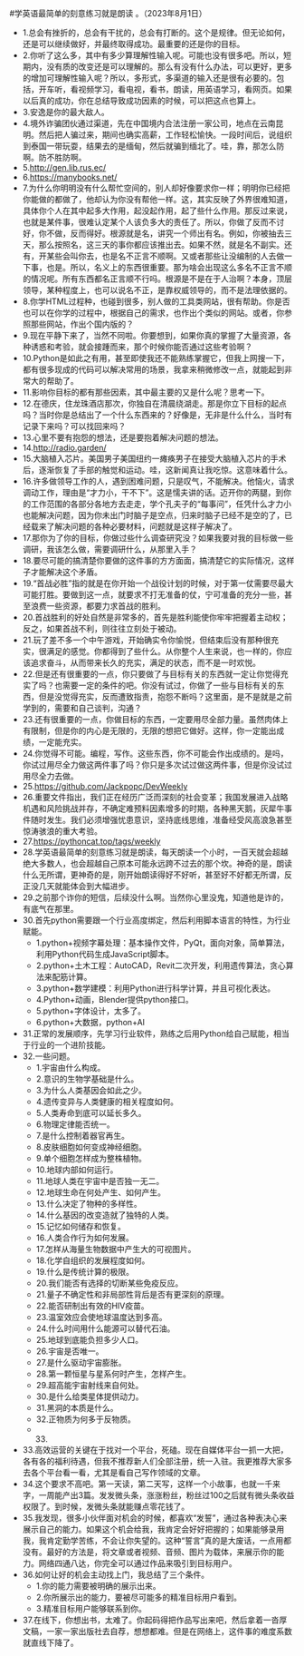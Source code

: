 #学英语最简单的刻意练习就是朗读 。（2023年8月1日） 

- 1.总会有挫折的，总会有干扰的，总会有打断的。这个是规律。但无论如何，还是可以继续做好，并最终取得成功。最重要的还是你的目标。
- 2.你听了这么多，其中有多少算理解性输入呢。可能也没有很多吧。所以，短期内，没有质的改变还是可以理解的。那么有没有什么办法，可以更好，更多的增加可理解性输入呢？所以，多形式，多渠道的输入还是很有必要的。包括，开车听，看视频学习，看电视，看书，朗读，用英语学习，看网页。如果以后真的成功，你在总结导致成功因素的时候，可以把这点也算上。
- 3.安逸是你的最大敌人。
- 4.境外诈骗团伙通过渠道，先在中国境内合法注册一家公司，地点在云南昆明。然后把人骗过来，期间也确实高薪，工作轻松愉快。一段时间后，说组织到泰国一带玩耍，结果去的是缅甸，然后就骗到缅北了。哇，靠，那怎么防啊。防不胜防啊。
- 5.http://gen.lib.rus.ec/
- 6.https://manybooks.net/
- 7.为什么你明明没有什么帮忙空间的，别人却好像要求你一样；明明你已经把你能做的都做了，他却认为你没有帮他一样。这，其实反映了外界很难知道，具体你个人在其中起多大作用，起没起作用，起了些什么作用。那反过来说，也就是某件事，很难认定某个人该负多大的责任了。所以，你做了反而不讨好，你不做，反而得好。根源就是名，讲究一个师出有名。例如，你被抽去三天，那么按照名，这三天的事你都应该推出去。如果不然，就是名不副实。还有，开某些会叫你去，也是名不正言不顺啊。又或者那些让没编制的人去做一下事，也是。所以，名义上的东西很重要。那为啥会出现这么多名不正言不顺的情况呢。所有东西都名正言顺不行吗。根源是不是在于人治啊？本身，顶层领导，某种程度上，也可以说名不正，是靠权威领导的，而不是法理依据的。
- 8.你学HTML过程种，也碰到很多，别人做的工具类网站，很有帮助。你是否也可以在你学的过程中，根据自己的需求，也作出个类似的网站。或者，你参照那些网站，作出个国内版的？
- 9.现在平静下来了，当然不同啦。你要想到，如果你真的掌握了大量资源，各种诱惑和考验，就会接踵而来，那个时候你能否通过这些考验啊？
- 10.Python是如此之有用，甚至即使我还不能熟练掌握它，但我上网搜一下，都有很多现成的代码可以解决常用的场景，我拿来稍微修改一点，就能起到非常大的帮助了。
- 11.影响你目标的都有那些因素，其中最主要的又是什么呢？思考一下。
- 12.在德庆，住龙珠酒店那次，你独自在清晨绕湖走。那是你立下目标的起点吗？当时你是总结出了一个什么东西来的？好像是，无非是什么什么，当时有记录下来吗？可以找回来吗？
- 13.心里不要有抱怨的想法，还是要抱着解决问题的想法。
- 14.http://radio.garden/
- 15.大脑植入芯片。美国男子美国纽约一瘫痪男子在接受大脑植入芯片的手术后，逐渐恢复了手部的触觉和运动。哇，这新闻真让我吃惊。这意味着什么。
- 16.许多做领导工作的人，遇到困难问题，只是叹气，不能解决。他恼火，请求调动工作，理由是“才力小，干不下”。这是懦夫讲的话。迈开你的两腿，到你的工作范围的各部分各地方去走走，学个孔夫子的“每事问”，任凭什么才力小也能解决问题，因为你未出门时脑子是空点，归来时脑子已经不是空的了，已经载来了解决问题的各种必要材料，问题就是这样子解决了。
- 17.那你为了你的目标，你做过些什么调查研究没？如果我要对我的目标做一些调研，我该怎么做，需要调研什么，从那里入手？
- 18.要尽可能的搞清楚你要做的这件事的方方面面，搞清楚它的实际情况，这样子才能解决这个矛盾。
- 19.“首战必胜”指的就是在你开始一个战役计划的时候，对于第一仗需要尽最大可能打胜。要做到这一点，就要求不打无准备的仗，宁可准备的充分一些，甚至浪费一些资源，都要力求首战的胜利。
- 20.首战胜利的好处自然是非常多的，首先是胜利能使你牢牢把握着主动权；反之，如果首战不利，则往往立刻处于被动。
- 21.玩了差不多一个中午游戏，开始确实令你愉悦，但结束后没有那种很充实，很满足的感觉。你都得到了些什么。从你整个人生来说，也一样的，你应该追求奋斗，从而带来长久的充实，满足的状态，而不是一时欢悦。
- 22.但是还有很重要的一点，你只要做了与目标有关的东西就一定让你觉得充实了吗？也需要一定的条件的吧。你没有试过，你做了一些与目标有关的东西，但是没觉得充实，反而遭致指责，抱怨不断吗？这里面，是不是就是之前学到的，需要和自己谈判，沟通？
- 23.还有很重要的一点，你做目标的东西，一定要用尽全部力量。虽然肉体上有限制，但是你的内心是无限的，无限的想把它做好。这样，你一定能出成绩，一定能充实。
- 24.你觉得不可能。编程，写作。这些东西，你不可能会作出成绩的。是吗，你试过用尽全力做这两件事了吗？你只是多次试过做这两件事，但是你没试过用尽全力去做。
- 25.https://github.com/Jackpopc/DevWeekly
- 26.重要文件指出，我们正在经历广泛而深刻的社会变革；我国发展进入战略机遇和风险挑战并存，不确定难预料因素增多的时期，各种黑天鹅，灰犀牛事件随时发生。我们必须增强忧患意识，坚持底线思维，准备经受风高浪急甚至惊涛骇浪的重大考验。
- 27.https://pythoncat.top/tags/weekly
- 28.学英语最简单的刻意练习就是朗读，每天朗读一个小时，一百天就会超越绝大多数人，也会超越自己原本可能永远跨不过去的那个坎。神奇的是，朗读什么无所谓，更神奇的是，刚开始朗读得好不好听，甚至好不好都无所谓，反正没几天就能体会到大幅进步。
- 29.之前那个诈你的短信，后续没什么啊。当然你心里没鬼，知道他是诈的，有底气在那里。
- 30.首先python需要跟一个行业高度绑定，然后利用脚本语言的特性，为行业赋能。
	- 1.python+视频字幕处理：基本操作文件，PyQt，面向对象，简单算法，利用Python代码生成JavaScript脚本。
	- 2.python+土木工程：AutoCAD，Revit二次开发，利用遗传算法，贪心算法来配筋计算。
	- 3.python+数学建模：利用Python进行科学计算，并且可视化表达。
	- 4.Python+动画，Blender提供python接口。
	- 5.python+字体设计，太多了。
	- 6.python+大数据，python+AI 
- 31.正常的发展顺序，先学习行业软件，熟练之后用Python给自己赋能，相当于行业的一个进阶技能。
- 32.一些问题。
	- 1.宇宙由什么构成。
	- 2.意识的生物学基础是什么。
	- 3.为什么人类基因会如此之少。
	- 4.遗传变异与人类健康的相关程度如何。
	- 5.人类寿命到底可以延长多久。
	- 6.物理定律能否统一。
	- 7.是什么控制着器官再生。
	- 8.皮肤细胞如何变成神经细胞。
	- 9.单个细胞怎样成为整株植物。
	- 10.地球内部如何运行。
	- 11.地球人类在宇宙中是否独一无二。
	- 12.地球生命在何处产生、如何产生。
	- 13.什么决定了物种的多样性。
	- 14.什么基因的改变造就了独特的人类。
	- 15.记忆如何储存和恢复。
	- 16.人类合作行为如何发展。
	- 17.怎样从海量生物数据中产生大的可视图片。
	- 18.化学自组织的发展程度如何。
	- 19.什么是传统计算的极限。
	- 20.我们能否有选择的切断某些免疫反应。
	- 21.量子不确定性和非局部性背后是否有更深刻的原理。
	- 22.能否研制出有效的HIV疫苗。
	- 23.温室效应会使地球温度达到多高。
	- 24.什么时间用什么能源可以替代石油。
	- 25.地球到底能负担多少人口。
	- 26.宇宙是否唯一。
	- 27.是什么驱动宇宙膨胀。
	- 28.第一颗恒星与星系何时产生，怎样产生。
	- 29.超高能宇宙射线来自何处。
	- 30.是什么给类星体提供动力。
	- 31.黑洞的本质是什么。
	- 32.正物质为何多于反物质。
	- 33.
- 33.高效运营的关键在于找对一个平台，死磕。现在自媒体平台一抓一大把，各有各的福利待遇，但我不推荐新人们全部注册，统一入驻。我更推荐大家多去各个平台看一看，尤其是看自己写作领域的文章。
- 34.这个要求不高吧。第一天读，第二天写，这样一个小故事，也就一千来字，一周能产出3篇。发发微头条，涨涨粉丝，粉丝过100之后就有微头条收益权限了。到时候，发微头条就能赚点零花钱了。
- 35.我发现，很多小伙伴面对机会的时候，都喜欢“发誓”，通过各种表决心来展示自己的能力。如果这个机会给我，我肯定会好好把握的；如果能够录用我，我肯定勤学苦练，不会让你失望的。这种“誓言”真的是大废话，一点用都没有。最好的方法是，将文章或者视频、音频、图片为载体，来展示你的能力。网络四通八达，你完全可以通过作品来吸引到目标用户。
- 36.如何让好的机会主动找上门，我总结了三个条件。
	- 1.你的能力需要被明确的展示出来。
	- 2.你所展示出的能力，要被尽可能多的精准目标用户看到。
	- 3.精准目标用户能够联系到你。
- 37.在线下，你想出书，太难了。你起码得把作品写出来吧，然后拿着一沓厚文稿，一家一家出版社去自荐，想想都难。但是在网络上，这件事的难度系数就直线下降了。

